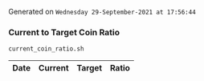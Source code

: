 Generated on `Wednesday 29-September-2021 at 17:56:44`

### Current to Target Coin Ratio
`current_coin_ratio.sh`

Date|Current|Target|Ratio
---|---|---|---
